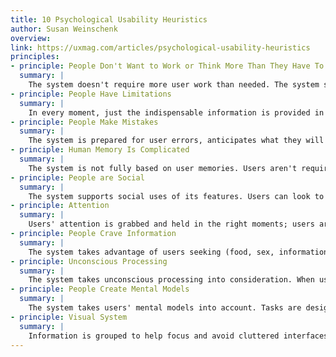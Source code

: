 ```yaml
---
title: 10 Psychological Usability Heuristics
author: Susan Weinschenk
overview:
link: https://uxmag.com/articles/psychological-usability-heuristics
principles:
- principle: People Don't Want to Work or Think More Than They Have To
  summary: |
    The system doesn't require more user work than needed. The system shows the information in little bits (progressive disclosure). Examples are shown (additionally to descriptions). The objects on the screen have right affordances; clickable things look clickable. The system doesn't provide more features to the user than needed. Good default values are provided.
- principle: People Have Limitations
  summary: |
    In every moment, just the indispensable information is provided in the screen. The information is easy to scan. Headers and short blocks of info or text are used. The system doesn't require the user to multi-task. Text lines have a suitable length: people prefer short ones, but they read better with longer ones.
- principle: People Make Mistakes
  summary: |
    The system is prepared for user errors, anticipates what they will be, and tries to prevent them. User confirmation is required before committing actions with severe results in case of error. It's easy to undo. Errors are prevented rather than shown and corrected. Error-prone tasks are broken up into smaller chunks. If the system can correct a user error, it does so and shows what it did. The development of the interface includes several iterations, user feedback and testing.
- principle: Human Memory Is Complicated
  summary: |
    The system is not fully based on user memories. Users aren't required to remember things from one task to another. Users aren't required to remember more than 3-4 items at a time.
- principle: People are Social
  summary: |
    The system supports social uses of its features. Users can look to others for guidance or recommendation. The system takes advantage of multiple users doing some tasks at the same time. Before asking the users to do something, the system gives them something they want. The system shows people doing something when the users are required to do it. Social uses of the system are based in a maximum of 150 strong ties for a single user, but support thousands of weak ties.
- principle: Attention
  summary: |
    Users' attention is grabbed and held in the right moments; users aren't distracted when they are paying attention to something important. The system uses different or novel objects in the interface when it wants the user to pay attention. The system doesn't relies on users noticing every change in the interface. To grab the attention, the system uses bright colors, large fonts, beeps and tones. The system doesn't unnecessarily distract users.
- principle: People Crave Information
  summary: |
    The system takes advantage of users seeking (food, sex, information, etc.). The system provides more information to the users when they ask for it. The system provides enough feedback to tell the user what is going on.
- principle: Unconscious Processing
  summary: |
    The system takes unconscious processing into consideration. When users are required to commit a large action, they are first required to commit a smaller one. The system uses food, sex and danger messages properly to grab user's attention. Pictures of people and stories are used to induce emotional responses in the users. The system uses unconscious content properly to affect users' behaviour. The system takes users' unconscious decisions and users' rationalizations into consideration.
- principle: People Create Mental Models
  summary: |
    The system takes users' mental models into account. Tasks are designed taking previous users' mental models of every task into account. The system matches the users' mental model, or it teaches the users to have the right mental model of the system. Suitable metaphors are used to help users to get a conceptual model of the system. User research is done to get information about users' mental models.
- principle: Visual System
  summary: |
    Information is grouped to help focus and avoid cluttered interfaces. Related objects are close together. Fonts are large enough and easy to read. The system takes peripheral vision into consideration; the visual environment of important objects in the interface is coherent with it. There is good color contrast; red text on a blue background or viceversa is not used. Pictures of objects are descriptive enough; usually they are better if they are slightly angled and have the perspective of being slightly above. When color is used to show things that go together,  another way to show the same information is used.
---
```

